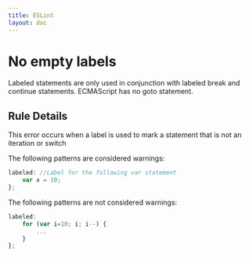 ```yaml
---
title: ESLint
layout: doc
---
```

# No empty labels

Labeled statements are only used in conjunction with labeled break and continue statements. ECMAScript has no goto statement.


## Rule Details

This error occurs when a label is used to mark a statement that is not an iteration or switch

The following patterns are considered warnings:

```js
labeled: //Label for the following var statement
    var x = 10;
};

```

The following patterns are not considered warnings:

```js
labeled:
    for (var i=10; i; i--) {
        ...
    }
};
